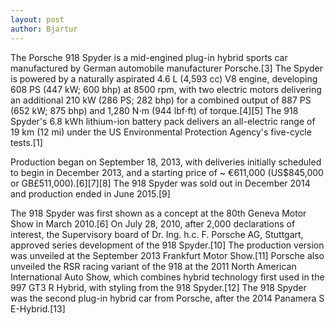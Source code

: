 ```yaml
---
layout: post
author: Bjartur
---
```

The Porsche 918 Spyder is a mid-engined plug-in hybrid sports car manufactured by German automobile manufacturer Porsche.[3] The Spyder is powered by a naturally aspirated 4.6 L (4,593 cc) V8 engine, developing 608 PS (447 kW; 600 bhp) at 8500 rpm, with two electric motors delivering an additional 210 kW (286 PS; 282 bhp) for a combined output of 887 PS (652 kW; 875 bhp) and 1,280 N⋅m (944 lbf⋅ft) of torque.[4][5] The 918 Spyder's 6.8 kWh lithium-ion battery pack delivers an all-electric range of 19 km (12 mi) under the US Environmental Protection Agency's five-cycle tests.[1]

Production began on September 18, 2013, with deliveries initially scheduled to begin in December 2013, and a starting price of ~ €611,000 (US$845,000 or GB£511,000).[6][7][8] The 918 Spyder was sold out in December 2014 and production ended in June 2015.[9]

The 918 Spyder was first shown as a concept at the 80th Geneva Motor Show in March 2010.[6] On July 28, 2010, after 2,000 declarations of interest, the Supervisory board of Dr. Ing. h.c. F. Porsche AG, Stuttgart, approved series development of the 918 Spyder.[10] The production version was unveiled at the September 2013 Frankfurt Motor Show.[11] Porsche also unveiled the RSR racing variant of the 918 at the 2011 North American International Auto Show, which combines hybrid technology first used in the 997 GT3 R Hybrid, with styling from the 918 Spyder.[12] The 918 Spyder was the second plug-in hybrid car from Porsche, after the 2014 Panamera S E-Hybrid.[13]